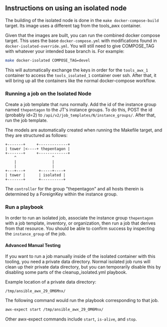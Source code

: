 ## Instructions on using an isolated node

The building of the isolated node is done in the `make docker-compose-build`
target. Its image uses a different tag from the tools_awx container.

Given that the images are built, you can run the combined docker compose target. This uses
the base `docker-compose.yml` with modifications found in `docker-isolated-override.yml`.
You will still need to give COMPOSE_TAG with whatever your intended
base branch is. For example:

```bash
make docker-isolated COMPOSE_TAG=devel
```

This will automatically exchange the keys in order for the `tools_awx_1`
container to access the `tools_isolated_1` container over ssh.
After that, it will bring up all the containers like the normal docker-compose
workflow.

### Running a job on the Isolated Node

Create a job template that runs normally. Add the id of the instance
group named `thepentagon` to the JT's instance groups. To do this, POST
the id (probably id=2) to `/api/v2/job_templates/N/instance_groups/`.
After that, run the job template.

The models are automatically created when running the Makefile target,
and they are structured as follows:

    +-------+     +-------------+
    | tower |<----+ thepentagon |
    +-------+     +-------------+
        ^                ^
        |                |
        |                |
    +---+---+      +-----+----+
    | tower |      | isolated |
    +-------+      +----------+

The `controller` for the group "thepentagon" and all hosts therein is
determined by a ForeignKey within the instance group.

### Run a playbook

In order to run an isolated job, associate the instance group `thepentagon` with
a job template, inventory, or organization, then run a job that derives from
that resource. You should be able to confirm success by inspecting the
`instance_group` of the job.

#### Advanced Manual Testing

If you want to run a job manually inside of the isolated container with this
tooling, you need a private data directory. Normal isolated job runs will
clean up their private data directory, but you can temporarily disable this
by disabling some parts of the cleanup_isolated.yml playbook.

Example location of a private data directory:

`/tmp/ansible_awx_29_OM6Mnx/`

The following command would run the playbook corresponding to that job.

```bash
awx-expect start /tmp/ansible_awx_29_OM6Mnx/
```

Other awx-expect commands include `start`, `is-alive`, and `stop`.
